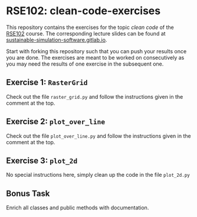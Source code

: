 # RSE102: clean-code-exercises

This repository contains the exercises for the topic _clean code_ of the [RSE102](https://github.com/RSE-102/Lecture-Material) course. The corresponding lecture slides can be found at [sustainable-simulation-software.gitlab.io](https://sustainable-simulation-software.gitlab.io/course-material/slides/clean_code/index.html#/title-slide).

Start with forking this repository such that you can push your results once you are done.
The exercises are meant to be worked on consecutively as you may need the results of one exercise in the subsequent one.


## Exercise 1: `RasterGrid`

Check out the file `raster_grid.py` and follow the instructions given in the comment at the top.


## Exercise 2: `plot_over_line`

Check out the file `plot_over_line.py` and follow the instructions given in the comment at the top.


## Exercise 3: `plot_2d`

No special instructions here, simply clean up the code in the file `plot_2d.py`

## Bonus Task
Enrich all classes and public methods with documentation.
